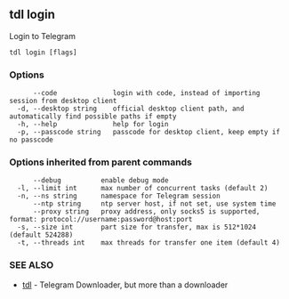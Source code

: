 ## tdl login

Login to Telegram

```
tdl login [flags]
```

### Options

```
      --code              login with code, instead of importing session from desktop client
  -d, --desktop string    official desktop client path, and automatically find possible paths if empty
  -h, --help              help for login
  -p, --passcode string   passcode for desktop client, keep empty if no passcode
```

### Options inherited from parent commands

```
      --debug          enable debug mode
  -l, --limit int      max number of concurrent tasks (default 2)
  -n, --ns string      namespace for Telegram session
      --ntp string     ntp server host, if not set, use system time
      --proxy string   proxy address, only socks5 is supported, format: protocol://username:password@host:port
  -s, --size int       part size for transfer, max is 512*1024 (default 524288)
  -t, --threads int    max threads for transfer one item (default 4)
```

### SEE ALSO

* [tdl](tdl.md)	 - Telegram Downloader, but more than a downloader

